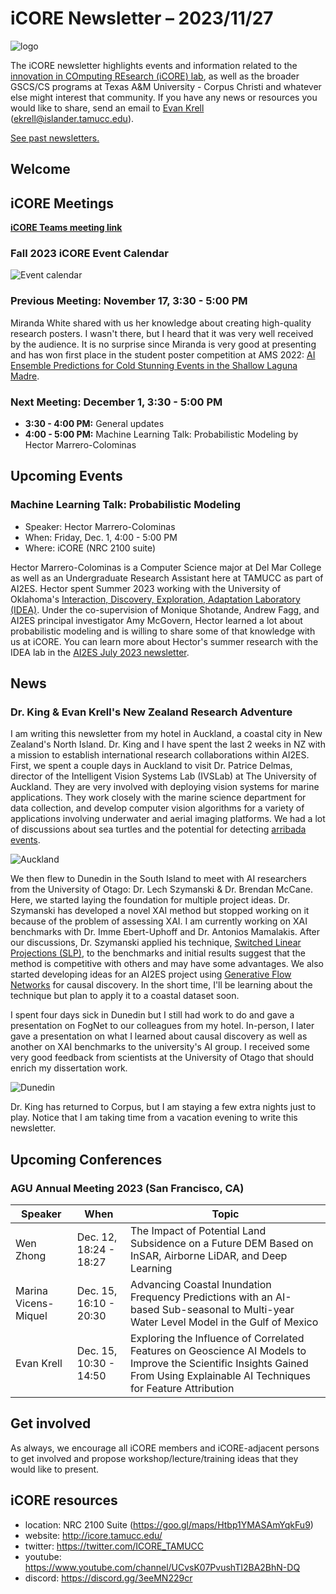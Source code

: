 # iCORE Newsletter – 2023/11/27

![logo](../img/logo_plain_sm.jpg)

The iCORE newsletter highlights events and information related to the [innovation in COmputing REsearch (iCORE) lab](https://icore.tamucc.edu/),
as well as the broader GSCS/CS programs at Texas A&M University - Corpus Christi and whatever else might interest that community.
If you have any news or resources you would like to share, send an email to [Evan Krell](https://scholar.google.com/citations?user=jLuwYGAAAAAJ&hl=en) (ekrell@islander.tamucc.edu).

[See past newsletters.](https://github.com/ekrell/icore_website/tree/main/news)

## Welcome

## iCORE Meetings

**[iCORE Teams meeting link](https://teams.microsoft.com/l/meetup-join/19%3Ameeting_MDdlZDBiMTgtYzVjNS00YjhhLWE5OTctY2Y5YzMyYTljNzU5%40thread.v2/0?context=%7B%22Tid%22%3A%2234cbfaf1-67a6-4781-a9ca-514eb2550b66%22%2C%22Oid%22%3A%22994c008b-0707-4f3c-8ac0-73b65e733430%22%2C%22MessageId%22%3A%220%22%7D)**

### Fall 2023 iCORE Event Calendar

![Event calendar](../img/icore_events_fall2023.png)

### Previous Meeting: November 17, 3:30 - 5:00 PM

Miranda White shared with us her knowledge about creating high-quality research posters. I wasn't there, but I heard that it was very well received by the audience. It is no surprise since Miranda is very good at presenting and has won first place in the student poster competition at AMS 2022: [AI Ensemble Predictions for Cold Stunning Events in the Shallow Laguna Madre](https://ams.confex.com/ams/103ANNUAL/meetingapp.cgi/Paper/418860).

### Next Meeting: December 1, 3:30 - 5:00 PM

- **3:30 - 4:00 PM:** General updates
- **4:00 - 5:00 PM:** Machine Learning Talk: Probabilistic Modeling by Hector Marrero-Colominas

## Upcoming Events

### Machine Learning Talk: Probabilistic Modeling

- Speaker: Hector Marrero-Colominas
- When: Friday, Dec. 1, 4:00 - 5:00 PM
- Where: iCORE (NRC 2100 suite)

Hector Marrero-Colominas is a Computer Science major at Del Mar College as well as an Undergraduate Research Assistant here at TAMUCC as part of AI2ES.
Hector spent Summer 2023 working with the University of Oklahoma's [Interaction, Discovery, Exploration, Adaptation Laboratory (IDEA)](https://www.mcgovern-fagg.org/idea/). 
Under the co-supervision of Monique Shotande, Andrew Fagg, and AI2ES principal investigator Amy McGovern, Hector learned a lot about probabilistic modeling and is willing to share some of that knowledge with us at iCORE. You can learn more about Hector's summer research with the IDEA lab in the [AI2ES July 2023 newsletter](https://www.ai2es.org/wp-content/uploads/2023/08/July-AI2ES-Newsletter-2023.2.pdf). 

## News

### Dr. King & Evan Krell's New Zealand Research Adventure

I am writing this newsletter from my hotel in Auckland, a coastal city in New Zealand's North Island. Dr. King and I have spent the last 2 weeks in NZ with a mission to establish international research collaborations within AI2ES. First, we spent a couple days in Auckland to visit Dr. Patrice Delmas, director of the Intelligent Vision Systems Lab (IVSLab) at The University of Auckland. They are very involved with deploying vision systems for marine applications. They work closely with the marine science department for data collection, and develop computer vision algorithms for a variety of applications involving underwater and aerial imaging platforms. We had a lot of discussions about sea turtles and the potential for detecting [arribada events](https://www.nps.gov/pais/learn/nature/kempsridleystory.htm). 

![Auckland](../img/auckland.png)

We then flew to Dunedin in the South Island to meet with AI researchers from the University of Otago: Dr. Lech Szymanski & Dr. Brendan McCane. Here, we started laying the foundation for multiple project ideas. Dr. Szymanski has developed a novel XAI method but stopped working on it because of the problem of assessing XAI. I am currently working on XAI benchmarks with Dr. Imme Ebert-Uphoff and Dr. Antonios Mamalakis. After our discussions, Dr. Szymanski applied his technique, [Switched Linear Projections (SLP)](https://github.com/lechszym/slp), to the benchmarks and initial results suggest that the method is competitive with others and may have some advantages. We also started developing ideas for an AI2ES project using [Generative Flow Networks](https://yoshuabengio.org/2022/03/05/generative-flow-networks/) for causal discovery. In the short time, I'll be learning about the technique but plan to apply it to a coastal dataset soon.

I spent four days sick in Dunedin but I still had work to do and gave a presentation on FogNet to our colleagues from my hotel. In-person, I later gave a  presentation on what I learned about causal discovery as well as another on XAI benchmarks to the university's AI group. I received some very good feedback from scientists at the University of Otago that should enrich my dissertation work. 

![Dunedin](../img/dunedin.png)

Dr. King has returned to Corpus, but I am staying a few extra nights just to play. Notice that I am taking time from a vacation evening to write this newsletter.

## Upcoming Conferences

### AGU Annual Meeting 2023 (San Francisco, CA)

| **Speaker** | **When**               | **Topic**                                                                                                                                                                     | 
|-------------|------------------------|-------------------------------------------------------------------------------------------------------------------------------------------------------------------------------|
| Wen Zhong   | Dec. 12, 18:24 - 18:27 | The Impact of Potential Land Subsidence on a Future DEM Based on InSAR, Airborne LiDAR, and Deep Learning                                                                     | 
| Marina Vicens-Miquel | Dec. 15, 16:10 - 20:30 | Advancing Coastal Inundation Frequency Predictions with an AI-based Sub-seasonal to Multi-year Water Level Model in the Gulf of Mexico                                        | 
| Evan Krell  | Dec. 15, 10:30 - 14:50 | Exploring the Influence of Correlated Features on Geoscience AI Models to Improve the Scientific Insights Gained From Using Explainable AI Techniques for Feature Attribution | 

## Get involved

As always, we encourage all iCORE members and iCORE-adjacent persons to get involved and propose workshop/lecture/training ideas that they would like to present.

## iCORE resources

- location: NRC 2100 Suite (https://goo.gl/maps/Htbp1YMASAmYqkFu9)
- website: http://icore.tamucc.edu/
- twitter: https://twitter.com/ICORE_TAMUCC
- youtube: https://www.youtube.com/channel/UCvsK07PvushTI2BA2BhN-DQ
- discord: https://discord.gg/3eeMN229cr
